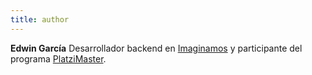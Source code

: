```yaml
---
title: author
---
```


**Edwin García** Desarrollador backend en [Imaginamos](https://imaginamos.com) y participante del programa [PlatziMaster](https://twitter.com/freddier/status/1209520555562536960).
